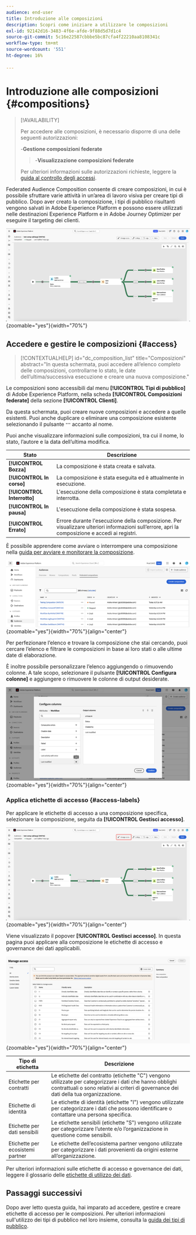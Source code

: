 ```yaml
---
audience: end-user
title: Introduzione alle composizioni
description: Scopri come iniziare a utilizzare le composizioni
exl-id: 92142d16-3483-4f6e-afde-9f88d5d7d1c4
source-git-commit: 5c16e22587cbbbe5bc87cfa4f22210aa8108341c
workflow-type: tm+mt
source-wordcount: '551'
ht-degree: 16%

---
```


# Introduzione alle composizioni {#compositions}

>[!AVAILABILITY]
>
>Per accedere alle composizioni, è necessario disporre di una delle seguenti autorizzazioni:
>
>-**Gestione composizioni federate**
>>-**Visualizzazione composizioni federate**
>
>Per ulteriori informazioni sulle autorizzazioni richieste, leggere la [guida al controllo degli accessi](/help/governance-privacy-security/access-control.md).

Federated Audience Composition consente di creare composizioni, in cui è possibile sfruttare varie attività in un’area di lavoro visiva per creare tipi di pubblico. Dopo aver creato la composizione, i tipi di pubblico risultanti vengono salvati in Adobe Experience Platform e possono essere utilizzati nelle destinazioni Experience Platform e in Adobe Journey Optimizer per eseguire il targeting dei clienti.

![Un flusso di lavoro di composizione di esempio viene visualizzato in Federated Audience Composition.](assets/gs-compositions/composition-example.png){zoomable="yes"}{width="70%"}

## Accedere e gestire le composizioni {#access}

>[!CONTEXTUALHELP]
>id="dc_composition_list"
>title="Composizioni"
>abstract="In questa schermata, puoi accedere all’elenco completo delle composizioni, controllarne lo stato, le date dell’ultima/successiva esecuzione e creare una nuova composizione."

Le composizioni sono accessibili dal menu **[!UICONTROL Tipi di pubblico]** di Adobe Experience Platform, nella scheda **[!UICONTROL Composizioni federate]** della sezione **[!UICONTROL Clienti]**.

Da questa schermata, puoi creare nuove composizioni e accedere a quelle esistenti. Puoi anche duplicare o eliminare una composizione esistente selezionando il pulsante ![puntini di sospensione](/help/assets/icons/more.png) accanto al nome.

Puoi anche visualizzare informazioni sulle composizioni, tra cui il nome, lo stato, l’autore e la data dell’ultima modifica.

| Stato | Descrizione |
| ------ | ----------- |
| **[!UICONTROL Bozza]** | La composizione è stata creata e salvata. |
| **[!UICONTROL In corso]** | La composizione è stata eseguita ed è attualmente in esecuzione. |
| **[!UICONTROL Interrotto]** | L&#39;esecuzione della composizione è stata completata e interrotta. |
| **[!UICONTROL In pausa]** | L&#39;esecuzione della composizione è stata sospesa. |
| **[!UICONTROL Errato]** | Errore durante l&#39;esecuzione della composizione. Per visualizzare ulteriori informazioni sull’errore, apri la composizione e accedi ai registri. |

È possibile apprendere come avviare o interrompere una composizione nella [guida per avviare e monitorare la composizione](./start-monitor-composition.md).

![Viene visualizzato un elenco delle composizioni disponibili.](assets/gs-compositions/compositions-list.png){zoomable="yes"}{width="70%"}{align="center"}

Per perfezionare l’elenco e trovare la composizione che stai cercando, puoi cercare l’elenco e filtrare le composizioni in base ai loro stati o alle ultime date di elaborazione.

È inoltre possibile personalizzare l’elenco aggiungendo o rimuovendo colonne. A tale scopo, selezionare il pulsante **[!UICONTROL Configura colonne]** e aggiungere o rimuovere le colonne di output desiderate.

![Viene visualizzato un elenco delle colonne disponibili che è possibile aggiungere alla pagina di esplorazione delle composizioni.](assets/gs-compositions/compositions-columns.png){zoomable="yes"}{width="70%"}{align="center"}

### Applica etichette di accesso {#access-labels}

Per applicare le etichette di accesso a una composizione specifica, selezionare la composizione, seguita da **[!UICONTROL Gestisci accesso]**.

![Il pulsante &quot;Gestisci accesso&quot; è evidenziato nell&#39;area di lavoro della composizione.](assets/gs-compositions/select-manage-access.png){zoomable="yes"}{width="70%"}{align="center"}

Viene visualizzato il popover **[!UICONTROL Gestisci accesso]**. In questa pagina puoi applicare alla composizione le etichette di accesso e governance dei dati applicabili.

![Viene visualizzato il popover Gestisci accesso. Viene visualizzato un elenco di tutte le etichette disponibili che è possibile applicare alla composizione.](assets/gs-compositions/manage-access.png){zoomable="yes"}{width="70%"}{align="center"}

| Tipo di etichetta | Descrizione |
| ---------- | ----------- |
| Etichette per contratti | Le etichette del contratto (etichette &quot;C&quot;) vengono utilizzate per categorizzare i dati che hanno obblighi contrattuali o sono relativi ai criteri di governance dei dati della tua organizzazione. |
| Etichette di identità | Le etichette di identità (etichette &quot;I&quot;) vengono utilizzate per categorizzare i dati che possono identificare o contattare una persona specifica. |
| Etichette per dati sensibili | Le etichette sensibili (etichette &quot;S&quot;) vengono utilizzate per categorizzare l’utente e/o l’organizzazione in questione come sensibili. |
| Etichette per ecosistemi partner | Le etichette dell’ecosistema partner vengono utilizzate per categorizzare i dati provenienti da origini esterne all’organizzazione. |

Per ulteriori informazioni sulle etichette di accesso e governance dei dati, leggere il glossario delle [etichette di utilizzo dei dati](https://experienceleague.adobe.com/en/docs/experience-platform/data-governance/labels/reference).

## Passaggi successivi

Dopo aver letto questa guida, hai imparato ad accedere, gestire e creare etichette di accesso per le composizioni. Per ulteriori informazioni sull&#39;utilizzo dei tipi di pubblico nel loro insieme, consulta la [guida dei tipi di pubblico](../start/audiences.md).
